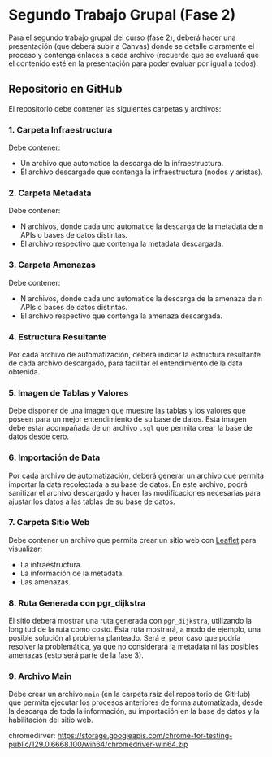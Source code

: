 # Segundo Trabajo Grupal (Fase 2)

Para el segundo trabajo grupal del curso (fase 2), deberá hacer una presentación (que deberá subir a Canvas) donde se detalle claramente el proceso y contenga enlaces a cada archivo (recuerde que se evaluará que el contenido esté en la presentación para poder evaluar por igual a todos).

## Repositorio en GitHub

El repositorio debe contener las siguientes carpetas y archivos:

### 1. Carpeta Infraestructura
Debe contener:
- Un archivo que automatice la descarga de la infraestructura.
- El archivo descargado que contenga la infraestructura (nodos y aristas).

### 2. Carpeta Metadata
Debe contener:
- N archivos, donde cada uno automatice la descarga de la metadata de n APIs o bases de datos distintas.
- El archivo respectivo que contenga la metadata descargada.

### 3. Carpeta Amenazas
Debe contener:
- N archivos, donde cada uno automatice la descarga de la amenaza de n APIs o bases de datos distintas.
- El archivo respectivo que contenga la amenaza descargada.

### 4. Estructura Resultante
Por cada archivo de automatización, deberá indicar la estructura resultante de cada archivo descargado, para facilitar el entendimiento de la data obtenida.

### 5. Imagen de Tablas y Valores
Debe disponer de una imagen que muestre las tablas y los valores que poseen para un mejor entendimiento de su base de datos. Esta imagen debe estar acompañada de un archivo `.sql` que permita crear la base de datos desde cero.

### 6. Importación de Data
Por cada archivo de automatización, deberá generar un archivo que permita importar la data recolectada a su base de datos. En este archivo, podrá sanitizar el archivo descargado y hacer las modificaciones necesarias para ajustar los datos a las tablas de su base de datos.

### 7. Carpeta Sitio Web
Debe contener un archivo que permita crear un sitio web con [Leaflet](https://leafletjs.com/) para visualizar:
- La infraestructura.
- La información de la metadata.
- Las amenazas.

### 8. Ruta Generada con pgr_dijkstra
El sitio deberá mostrar una ruta generada con `pgr_dijkstra`, utilizando la longitud de la ruta como costo. Esta ruta mostrará, a modo de ejemplo, una posible solución al problema planteado. Será el peor caso que podría resolver la problemática, ya que no considerará la metadata ni las posibles amenazas (esto será parte de la fase 3).

### 9. Archivo Main
Debe crear un archivo `main` (en la carpeta raíz del repositorio de GitHub) que permita ejecutar los procesos anteriores de forma automatizada, desde la descarga de toda la información, su importación en la base de datos y la habilitación del sitio web.


chromedirver: https://storage.googleapis.com/chrome-for-testing-public/129.0.6668.100/win64/chromedriver-win64.zip